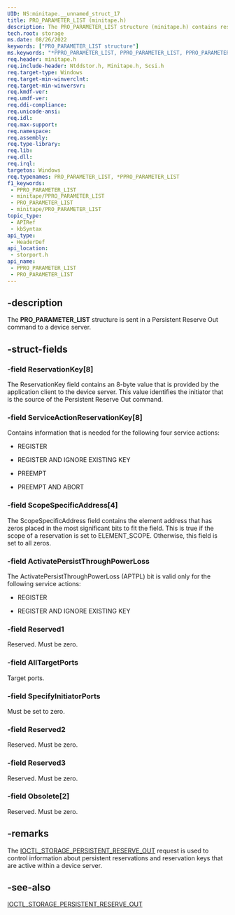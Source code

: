 ```yaml
---
UID: NS:minitape.__unnamed_struct_17
title: PRO_PARAMETER_LIST (minitape.h)
description: The PRO_PARAMETER_LIST structure (minitape.h) contains reservation information that is sent in a Persistent Reserve Out (PRO) command to a device server.
tech.root: storage
ms.date: 08/26/2022
keywords: ["PRO_PARAMETER_LIST structure"]
ms.keywords: "*PPRO_PARAMETER_LIST, PPRO_PARAMETER_LIST, PPRO_PARAMETER_LIST structure pointer [Storage Devices], PRO_PARAMETER_LIST, PRO_PARAMETER_LIST structure [Storage Devices], storage.pro_parameter_list, storport/PPRO_PARAMETER_LIST, storport/PRO_PARAMETER_LIST, structs-general_7481edb0-cc60-44b9-abcc-80bf0f79fbae.xml"
req.header: minitape.h
req.include-header: Ntddstor.h, Minitape.h, Scsi.h
req.target-type: Windows
req.target-min-winverclnt: 
req.target-min-winversvr: 
req.kmdf-ver: 
req.umdf-ver: 
req.ddi-compliance: 
req.unicode-ansi: 
req.idl: 
req.max-support: 
req.namespace: 
req.assembly: 
req.type-library: 
req.lib: 
req.dll: 
req.irql: 
targetos: Windows
req.typenames: PRO_PARAMETER_LIST, *PPRO_PARAMETER_LIST
f1_keywords:
 - PPRO_PARAMETER_LIST
 - minitape/PPRO_PARAMETER_LIST
 - PRO_PARAMETER_LIST
 - minitape/PRO_PARAMETER_LIST
topic_type:
 - APIRef
 - kbSyntax
api_type:
 - HeaderDef
api_location:
 - storport.h
api_name:
 - PPRO_PARAMETER_LIST
 - PRO_PARAMETER_LIST
---
```


## -description

The **PRO_PARAMETER_LIST** structure is sent in a Persistent Reserve Out command to a device server.

## -struct-fields

### -field ReservationKey[8]

The ReservationKey field contains an 8-byte value that is provided by the application client to the device server. This value identifies the initiator that is the source of the Persistent Reserve Out command.

### -field ServiceActionReservationKey[8]

Contains information that is needed for the following four service actions:

- REGISTER

- REGISTER AND IGNORE EXISTING KEY

- PREEMPT

- PREEMPT AND ABORT

### -field ScopeSpecificAddress[4]

The ScopeSpecificAddress field contains the element address that has zeros placed in the most significant bits to fit the field. This is true if the scope of a reservation is set to ELEMENT_SCOPE. Otherwise, this field is set to all zeros.

### -field ActivatePersistThroughPowerLoss

The ActivatePersistThroughPowerLoss (APTPL) bit is valid only for the following service actions:

- REGISTER

- REGISTER AND IGNORE EXISTING KEY

### -field Reserved1

Reserved. Must be zero.

### -field AllTargetPorts

Target ports.

### -field SpecifyInitiatorPorts

Must be set to zero.

### -field Reserved2

Reserved. Must be zero.

### -field Reserved3

Reserved. Must be zero.

### -field Obsolete[2]

Reserved. Must be zero.

## -remarks

The [IOCTL_STORAGE_PERSISTENT_RESERVE_OUT](/windows-hardware/drivers/ddi/ntddstor/ni-ntddstor-ioctl_storage_persistent_reserve_out) request is used to control information about persistent reservations and reservation keys that are active within a device server.

## -see-also

[IOCTL_STORAGE_PERSISTENT_RESERVE_OUT](/windows-hardware/drivers/ddi/ntddstor/ni-ntddstor-ioctl_storage_persistent_reserve_out)
